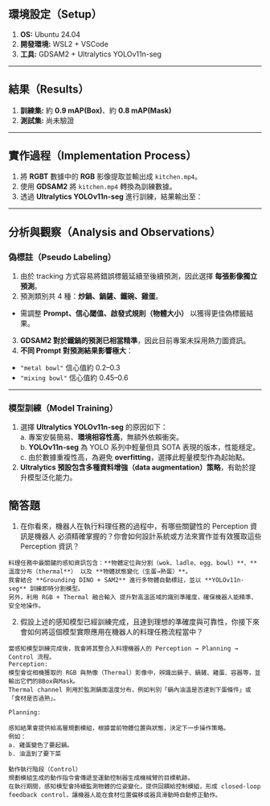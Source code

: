 ## 環境設定（Setup）
1. **OS:** Ubuntu 24.04  
2. **開發環境:** WSL2 + VSCode  
3. **工具:** GDSAM2 + Ultralytics YOLOv11n-seg  

---

## 結果（Results）
1. **訓練集:** 約 **0.9 mAP(Box)**、約 **0.8 mAP(Mask)**  
2. **測試集:** 尚未驗證  

---

## 實作過程（Implementation Process）
1. 將 **RGBT** 數據中的 **RGB** 影像提取並輸出成 `kitchen.mp4`。  
2. 使用 **GDSAM2** 將 `kitchen.mp4` 轉換為訓練數據。  
3. 透過 **Ultralytics YOLOv11n-seg** 進行訓練，結果輸出至：  


---

## 分析與觀察（Analysis and Observations）

### 偽標註（Pseudo Labeling）
1. 由於 tracking 方式容易將錯誤標籤延續至後續預測，因此選擇 **每張影像獨立預測**。  
2. 預測類別共 4 種：**炒鍋、鍋鏟、鐵碗、雞蛋**。  
- 需調整 **Prompt、信心閾值、啟發式規則（物體大小）** 以獲得更佳偽標籤結果。  
3. **GDSAM2 對於鐵鍋的預測已相當精準**，因此目前專案未採用熱力圖資訊。  
4. **不同 Prompt 對預測結果影響極大**：  
- `"metal bowl"` 信心值約 0.2–0.3  
- `"mixing bowl"` 信心值約 0.45–0.6  

---

### 模型訓練（Model Training）
1. 選擇 **Ultralytics YOLOv11n-seg** 的原因如下：  
a. 專案安裝簡易、**環境相容性高**，無額外依賴衝突。  
b. **YOLOv11n-seg** 為 YOLO 系列中輕量但具 SOTA 表現的版本，性能穩定。  
c. 由於數據重複性高，為避免 **overfitting**，選擇此輕量模型作為起始點。  
2. **Ultralytics 預設包含多種資料增強（data augmentation）策略**，有助於提升模型泛化能力。



## 簡答題
1. 在你看來，機器人在執行料理任務的過程中，有哪些關鍵性的 Perception 資訊是機器人 必須精確掌握的？你會如何設計系統或方法來實作並有效獲取這些 Perception 資訊？ 

```text
料理任務中最關鍵的感知資訊包含：**物體定位與分割（wok、ladle、egg、bowl）**、**溫度分布（thermal**） 以及 **物體狀態變化（生蛋→熟蛋）**。
我會結合 **Grounding DINO + SAM2** 進行多物體自動標註，並以 **YOLOv11n-seg** 訓練即時分割模型。
另外，利用 RGB + Thermal 融合輸入 提升對高溫區域的識別準確度，確保機器人能精準、安全地操作。
```
2. 假設上述的感知模型已經訓練完成，且達到理想的準確度與可靠性，你接下來會如何將這個模型實際應用在機器人的料理任務流程當中？

```text
當感知模型訓練完成後，我會將其整合入料理機器人的 Perception → Planning → Control 流程。
Perception:
模型會從相機獲取的 RGB 與熱像（Thermal）影像中，辨識出鍋子、鍋鏟、雞蛋、容器等，並輸出它們的BBox與Mask。
Thermal channel 則用於監測鍋面溫度分布，例如判別「鍋內油溫是否達到下蛋條件」或「食材是否過熟」。

Planning:

感知結果會提供給高層規劃模組，根據當前物體位置與狀態，決定下一步操作策略。
例如：
a. 雞蛋變色了要起鍋。
b. 油溫到了要下菜

動作執行階段（Control）
規劃模組生成的動作指令會傳遞至運動控制器生成機械臂的目標軌跡。
在執行期間，感知模型會持續監測物體的位姿變化，提供回饋給控制模組，形成 closed-loop feedback control，讓機器人能在食材位置偏移或器具滑動時自動修正動作。

```